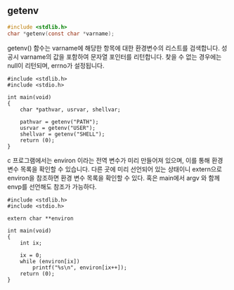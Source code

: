 ## getenv

```c
#include <stdlib.h>
char *getenv(const char *varname);
```

getenv() 함수는 varname에 해당한 항목에 대한 환경변수의 리스트를 검색합니다. 성공시 varname의 값을 포함하여 문자열 포인터를 리턴합니다. 찾을 수 없는 경우에는 null이 리턴되며, errno가 설정됩니다.


```
#include <stdlib.h>
#include <stdio.h>

int main(void)
{
    char *pathvar, usrvar, shellvar;

    pathvar = getenv("PATH");
    usrvar = getenv("USER");
    shellvar = getenv("SHELL");
    return (0);
}
```

c 프로그램에서는 environ 이라는 전역 변수가 미리 만들어져 있으며, 이를 통해 환경 변수 목록을 확인할 수 있습니다. 다른 곳에 미리 선언되어 있는 상태이니 extern으로 environ을 참조하면 환경 변수 목록을 확인할 수 있다.
혹은 main에서 argv 와 함께 envp를 선언해도 참조가 가능하다.


```
#include <stdlib.h>
#include <stdio.h>

extern char **environ

int main(void)
{
    int ix;

    ix = 0;
    while (environ[ix])
        printf("%s\n", environ[ix++]);
    return (0);
}
```

